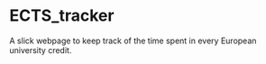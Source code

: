 # ECTS_tracker
A slick webpage to keep track of the time spent in every European university credit.
